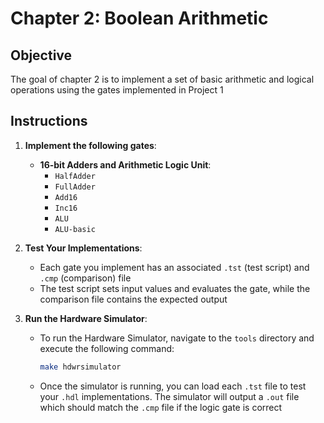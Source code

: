 # Chapter 2: Boolean Arithmetic

## Objective
The goal of chapter 2 is to implement a set of basic arithmetic and logical operations using the gates implemented in Project 1

## Instructions
1. **Implement the following gates**:
   - **16-bit Adders and Arithmetic Logic Unit**:
     - `HalfAdder`
     - `FullAdder`
     - `Add16`
     - `Inc16`
     - `ALU`
     - `ALU-basic`

2. **Test Your Implementations**:
   - Each gate you implement has an associated `.tst` (test script) and `.cmp` (comparison) file
   - The test script sets input values and evaluates the gate, while the comparison file contains the expected output

3. **Run the Hardware Simulator**:
   - To run the Hardware Simulator, navigate to the `tools` directory and execute the following command:
     ```bash
     make hdwrsimulator
     ```
   - Once the simulator is running, you can load each `.tst` file to test your `.hdl` implementations. The simulator will output a `.out` file which should match the `.cmp` file if the logic gate is correct
